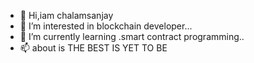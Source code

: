 - 👋 Hi,iam chalamsanjay
- 👀 I’m interested in blockchain developer...
- 🌱 I’m currently learning .smart contract programming..
- 📫 about is THE BEST IS YET TO BE


<!---
chalamsanju/chalamsanju is a ✨ special ✨ repository because its `README.md` (this file) appears on your GitHub profile.
You can click the Preview link to take a look at your changes.
--->
